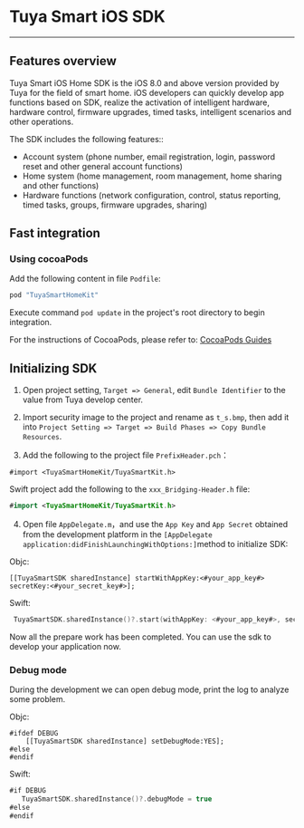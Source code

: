 # Tuya Smart iOS SDK

---


## Features overview

Tuya Smart iOS Home SDK is the iOS 8.0 and above version provided by Tuya for the field of smart home. iOS developers can quickly develop app functions based on SDK, realize the activation of intelligent hardware, hardware control, firmware upgrades, timed tasks, intelligent scenarios and other operations.

The SDK includes the following features::

- Account system (phone number, email registration, login, password reset and other general account functions)
- Home system (home management, room management, home sharing and other functions)
- Hardware functions (network configuration, control, status reporting, timed tasks, groups, firmware upgrades, sharing)

## Fast integration

### Using cocoaPods

Add the following content in file `Podfile`:

```ruby
pod "TuyaSmartHomeKit"
```

Execute command `pod update` in the project's root directory to begin integration.

For the instructions of CocoaPods, please refer to: [CocoaPods Guides](https://guides.cocoapods.org/)

## Initializing SDK

1. Open project setting, `Target => General`, edit `Bundle Identifier` to the value from Tuya develop center.

2. Import security image to the project and rename as `t_s.bmp`, then add it into `Project Setting => Target => Build Phases => Copy Bundle Resources`.

3. Add the following to the project file `PrefixHeader.pch`：

```objc
#import <TuyaSmartHomeKit/TuyaSmartKit.h>
```

Swift project add the following to the `xxx_Bridging-Header.h` file:

```swift
#import <TuyaSmartHomeKit/TuyaSmartKit.h>
```

4. Open file `AppDelegate.m`，and use the `App Key` and `App Secret` obtained from the development platform in the `[AppDelegate application:didFinishLaunchingWithOptions:]`method to initialize SDK:

Objc:

```objc
[[TuyaSmartSDK sharedInstance] startWithAppKey:<#your_app_key#> secretKey:<#your_secret_key#>];
```

Swift:

```swift
 TuyaSmartSDK.sharedInstance()?.start(withAppKey: <#your_app_key#>, secretKey: <#your_secret_key#>)
```

Now all the prepare work has been completed. You can use the sdk to develop your application now.



### Debug mode

During the development we can open debug mode, print the log to analyze some problem.

Objc:

```objc
#ifdef DEBUG
    [[TuyaSmartSDK sharedInstance] setDebugMode:YES];
#else
#endif
```

Swift:

```swift
#if DEBUG
   TuyaSmartSDK.sharedInstance()?.debugMode = true
#else
#endif
```

